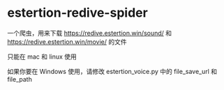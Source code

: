 # estertion-redive-spider

一个爬虫，用来下载 https://redive.estertion.win/sound/ 和 https://redive.estertion.win/movie/ 的文件

只能在 mac 和 linux 使用

如果你要在 Windows 使用，请修改 estertion_voice.py 中的 file_save_url 和 file_path 
